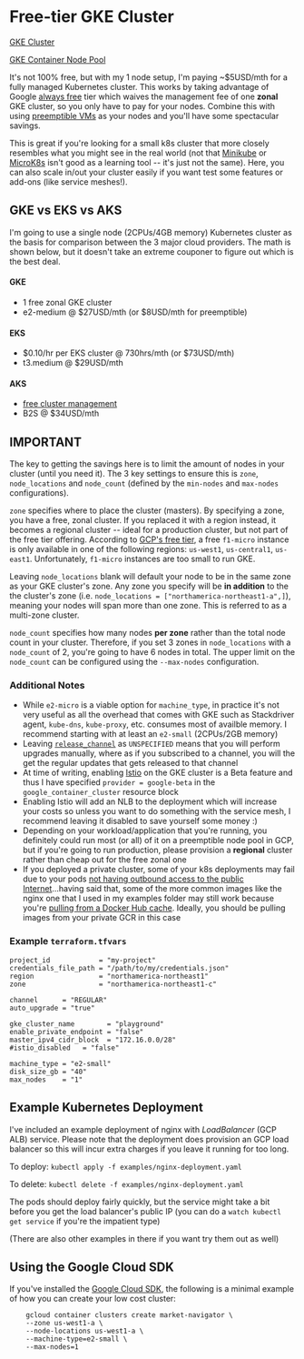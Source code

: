 # Free-tier GKE Cluster
[GKE Cluster](https://www.terraform.io/docs/providers/google/r/container_cluster.html)

[GKE Container Node Pool ](https://www.terraform.io/docs/providers/google/r/container_node_pool.html)

It's not 100% free, but with my 1 node setup, I'm paying ~$5USD/mth for a fully managed Kubernetes cluster.  This works by taking advantage of Google [always free](https://cloud.google.com/free/docs/gcp-free-tier) tier which waives the management fee of one **zonal** GKE cluster, so you only have to pay for your nodes.  Combine this with using [preemptible VMs](https://cloud.google.com/compute/docs/instances/preemptible) as your nodes and you'll have some spectacular savings.

This is great if you're looking for a small k8s cluster that more closely resembles what you might see in the real world (not that [Minikube](https://kubernetes.io/docs/tasks/tools/install-minikube/) or [MicroK8s](https://microk8s.io/) isn't good as a learning tool -- it's just not the same).  Here, you can also scale in/out your cluster easily if you want test some features or add-ons (like service meshes!).

## GKE vs EKS vs AKS
I'm going to use a single node (2CPUs/4GB memory) Kubernetes cluster as the basis for comparison between the 3 major cloud providers.  The math is shown below, but it doesn't take an extreme couponer to figure out which is the best deal.

#### GKE
- 1 free zonal GKE cluster
- e2-medium @ $27USD/mth (or $8USD/mth for preemptible)

#### EKS
- $0.10/hr per EKS cluster @ 730hrs/mth (or $73USD/mth)
- t3.medium @ $29USD/mth

#### AKS
- [free cluster management](https://azure.microsoft.com/en-ca/pricing/details/kubernetes-service/)
- B2S @ $34USD/mth

## IMPORTANT
The key to getting the savings here is to limit the amount of nodes in your cluster (until you need it).  The 3 key settings to ensure this is `zone`, `node_locations` and `node_count` (defined by the `min-nodes` and `max-nodes` configurations).

`zone` specifies where to place the cluster (masters).  By specifying a zone, you have a free, zonal cluster.  If you replaced it with a region instead, it becomes a regional cluster -- ideal for a production cluster, but not part of the free tier offering. According to [GCP's free tier](https://cloud.google.com/free), a free `f1-micro` instance is only available in one of the following regions: `us-west1`, `us-central1`, `us-east1`. Unfortunately, `f1-micro` instances are too small to run GKE.

Leaving `node_locations` blank will default your node to be in the same zone as your GKE cluster's zone.  Any zone you specify will be **in addition** to the the cluster's zone (i.e. `node_locations = ["northamerica-northeast1-a",]`), meaning your nodes will span more than one zone.  This is referred to as a multi-zone cluster.

`node_count` specifies how many nodes **per zone** rather than the total node count in your cluster.  Therefore, if you set 3 zones in `node_locations` with a `node_count` of 2, you're going to have 6 nodes in total. The upper limit on the `node_count` can be configured using the `--max-nodes` configuration.

### Additional Notes
- While `e2-micro` is a viable option for `machine_type`, in practice it's not very useful as all the overhead that comes with GKE such as Stackdriver agent, `kube-dns`, `kube-proxy`, etc. consumes most of availble memory.  I recommend starting with at least an `e2-small` (2CPUs/2GB memory)
- Leaving [`release_channel`](https://cloud.google.com/kubernetes-engine/docs/concepts/release-channels) as `UNSPECIFIED` means that you will perform upgrades manually, where as if you subscribed to a channel, you will the get the regular updates that gets released to that channel
- At time of writing, enabling [Istio](https://istio.io) on the GKE cluster is a Beta feature and thus I have specified `provider = google-beta` in the `google_container_cluster` resource block
- Enabling Istio will add an NLB to the deployment which will increase your costs so unless you want to do something with the service mesh, I recommend leaving it disabled to save yourself some money :)
- Depending on your workload/application that you're running, you definitely could run most (or all) of it on a preemptible node pool in GCP, but if you're going to run production, please provision a **regional** cluster rather than cheap out for the free zonal one
- If you deployed a private cluster, some of your k8s deployments may fail due to your pods [not having outbound access to the public Internet](https://cloud.google.com/kubernetes-engine/docs/how-to/private-clusters#docker_hub)...having said that, some of the more common images like the nginx one that I used in my examples folder may still work because you're [pulling from a Docker Hub cache](https://cloud.google.com/container-registry/docs/pulling-cached-images).  Ideally, you should be pulling images from your private GCR in this case

### Example `terraform.tfvars`

```
project_id            = "my-project"
credentials_file_path = "/path/to/my/credentials.json"
region                = "northamerica-northeast1"
zone                  = "northamerica-northeast1-c"

channel      = "REGULAR"
auto_upgrade = "true"

gke_cluster_name        = "playground"
enable_private_endpoint = "false"
master_ipv4_cidr_block  = "172.16.0.0/28"
#istio_disabled   = "false"

machine_type = "e2-small"
disk_size_gb = "40"
max_nodes    = "1"
```

## Example Kubernetes Deployment
I've included an example deployment of nginx with *LoadBalancer* (GCP ALB) service.  Please note that the deployment does provision an GCP load balancer so this will incur extra charges if you leave it running for too long.

To deploy: `kubectl apply -f examples/nginx-deployment.yaml`

To delete: `kubectl delete -f examples/nginx-deployment.yaml`

The pods should deploy fairly quickly, but the service might take a bit before you get the load balancer's public IP (you can do a `watch kubectl get service` if you're the impatient type)

(There are also other examples in there if you want try them out as well)

## Using the Google Cloud SDK
If you've installed the [Google Cloud SDK](https://cloud.google.com/sdk/docs/quickstart), the following is a minimal example of how you can create your low cost cluster:

```
	gcloud container clusters create market-navigator \
	--zone us-west1-a \
	--node-locations us-west1-a \
	--machine-type=e2-small \
	--max-nodes=1
```
